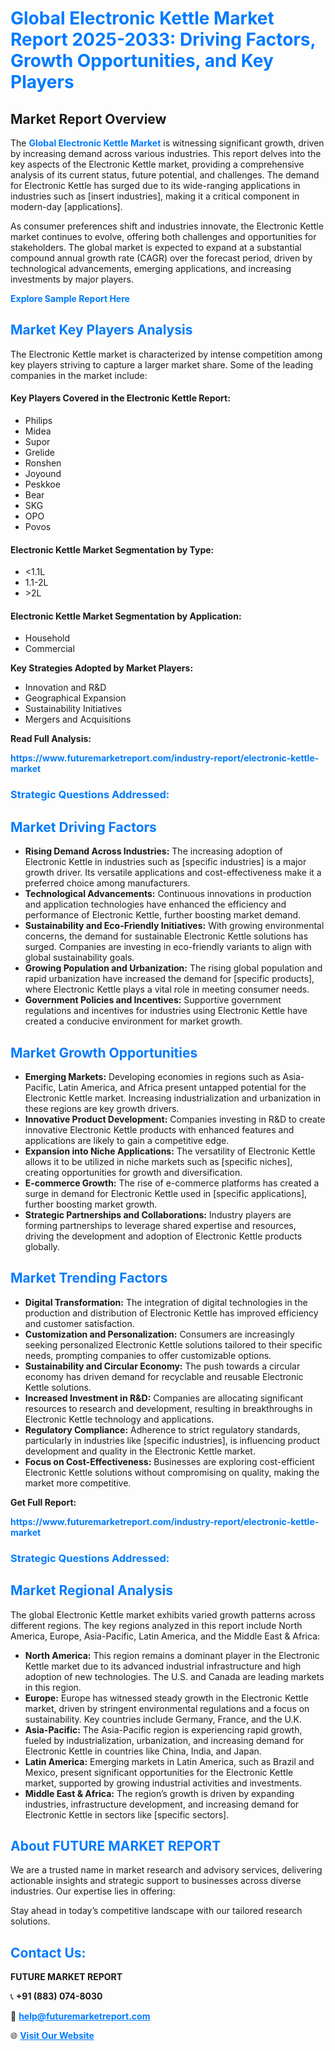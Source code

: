 <h1 style="color: #007BFF;">Global Electronic Kettle Market Report 2025-2033: Driving Factors, Growth Opportunities, and Key Players</h1>

<section id="overview">
<h2>Market Report Overview</h2>
<p>The <a href="https://www.futuremarketreport.com/industry-report/electronic-kettle-market" style="color: #007BFF; text-decoration: none;"><strong>Global Electronic Kettle Market</strong></a> is witnessing significant growth, driven by increasing demand across various industries. This report delves into the key aspects of the Electronic Kettle market, providing a comprehensive analysis of its current status, future potential, and challenges. The demand for Electronic Kettle has surged due to its wide-ranging applications in industries such as [insert industries], making it a critical component in modern-day [applications].</p>
<p>As consumer preferences shift and industries innovate, the Electronic Kettle market continues to evolve, offering both challenges and opportunities for stakeholders. The global market is expected to expand at a substantial compound annual growth rate (CAGR) over the forecast period, driven by technological advancements, emerging applications, and increasing investments by major players.</p>
</section>

<section id="overview">
<p><a href="https://www.futuremarketreport.com/request-sample/reportId=108604" style="color: #007BFF; text-decoration: none;"><strong>Explore Sample Report Here</strong></a></p>
</section>

<section id="key-players">
<h2 style="color: #007BFF;">Market Key Players Analysis</h2>
<p>The Electronic Kettle market is characterized by intense competition among key players striving to capture a larger market share. Some of the leading companies in the market include:</p>
<h4>Key Players Covered in the Electronic Kettle Report:</h4>
<ul><li>Philips</li><li>Midea</li><li>Supor</li><li>Grelide</li><li>Ronshen</li><li>Joyound</li><li>Peskkoe</li><li>Bear</li><li>SKG</li><li>OPO</li><li>Povos</li></ul>
<h4>Electronic Kettle Market Segmentation by Type:</h4>
<ul><li>&lt;1.1L</li><li>1.1-2L</li><li>&gt;2L</li></ul>

<h4>Electronic Kettle Market Segmentation by Application:</h4>
<ul><li>Household</li><li>Commercial</li></ul>
<p><strong>Key Strategies Adopted by Market Players:</strong></p>
<ul>
<li>Innovation and R&D</li>
<li>Geographical Expansion</li>
<li>Sustainability Initiatives</li>
<li>Mergers and Acquisitions</li>
</ul>
</section>

<section>
<p><strong>Read Full Analysis: </strong></p><a href="https://www.futuremarketreport.com/industry-report/electronic-kettle-market" style="color: #007BFF; text-decoration: none;"><strong>https://www.futuremarketreport.com/industry-report/electronic-kettle-market</strong></a>
<h3 style="color: #007BFF;">Strategic Questions Addressed:</h3>
</section>

<section id="driving-factors">
<h2 style="color: #007BFF;">Market Driving Factors</h2>
<ul>
<li><strong>Rising Demand Across Industries:</strong> The increasing adoption of Electronic Kettle in industries such as [specific industries] is a major growth driver. Its versatile applications and cost-effectiveness make it a preferred choice among manufacturers.</li>
<li><strong>Technological Advancements:</strong> Continuous innovations in production and application technologies have enhanced the efficiency and performance of Electronic Kettle, further boosting market demand.</li>
<li><strong>Sustainability and Eco-Friendly Initiatives:</strong> With growing environmental concerns, the demand for sustainable Electronic Kettle solutions has surged. Companies are investing in eco-friendly variants to align with global sustainability goals.</li>
<li><strong>Growing Population and Urbanization:</strong> The rising global population and rapid urbanization have increased the demand for [specific products], where Electronic Kettle plays a vital role in meeting consumer needs.</li>
<li><strong>Government Policies and Incentives:</strong> Supportive government regulations and incentives for industries using Electronic Kettle have created a conducive environment for market growth.</li>
</ul>
</section>

<section id="growth-opportunities">
<h2 style="color: #007BFF;">Market Growth Opportunities</h2>
<ul>
<li><strong>Emerging Markets:</strong> Developing economies in regions such as Asia-Pacific, Latin America, and Africa present untapped potential for the Electronic Kettle market. Increasing industrialization and urbanization in these regions are key growth drivers.</li>
<li><strong>Innovative Product Development:</strong> Companies investing in R&D to create innovative Electronic Kettle products with enhanced features and applications are likely to gain a competitive edge.</li>
<li><strong>Expansion into Niche Applications:</strong> The versatility of Electronic Kettle allows it to be utilized in niche markets such as [specific niches], creating opportunities for growth and diversification.</li>
<li><strong>E-commerce Growth:</strong> The rise of e-commerce platforms has created a surge in demand for Electronic Kettle used in [specific applications], further boosting market growth.</li>
<li><strong>Strategic Partnerships and Collaborations:</strong> Industry players are forming partnerships to leverage shared expertise and resources, driving the development and adoption of Electronic Kettle products globally.</li>
</ul>
</section>

<section id="trending-factors">
<h2 style="color: #007BFF;">Market Trending Factors</h2>
<ul>
<li><strong>Digital Transformation:</strong> The integration of digital technologies in the production and distribution of Electronic Kettle has improved efficiency and customer satisfaction.</li>
<li><strong>Customization and Personalization:</strong> Consumers are increasingly seeking personalized Electronic Kettle solutions tailored to their specific needs, prompting companies to offer customizable options.</li>
<li><strong>Sustainability and Circular Economy:</strong> The push towards a circular economy has driven demand for recyclable and reusable Electronic Kettle solutions.</li>
<li><strong>Increased Investment in R&D:</strong> Companies are allocating significant resources to research and development, resulting in breakthroughs in Electronic Kettle technology and applications.</li>
<li><strong>Regulatory Compliance:</strong> Adherence to strict regulatory standards, particularly in industries like [specific industries], is influencing product development and quality in the Electronic Kettle market.</li>
<li><strong>Focus on Cost-Effectiveness:</strong> Businesses are exploring cost-efficient Electronic Kettle solutions without compromising on quality, making the market more competitive.</li>
</ul>
</section>

<section>
<p><strong>Get Full Report: </strong></p><a href="https://www.futuremarketreport.com/industry-report/electronic-kettle-market" style="color: #007BFF; text-decoration: none;"><strong>https://www.futuremarketreport.com/industry-report/electronic-kettle-market</strong></a>
<h3 style="color: #007BFF;">Strategic Questions Addressed:</h3>
</section>


<section id="regional-analysis">
<h2 style="color: #007BFF;">Market Regional Analysis</h2>
<p>The global Electronic Kettle market exhibits varied growth patterns across different regions. The key regions analyzed in this report include North America, Europe, Asia-Pacific, Latin America, and the Middle East & Africa:</p>
<ul>
<li><strong>North America:</strong> This region remains a dominant player in the Electronic Kettle market due to its advanced industrial infrastructure and high adoption of new technologies. The U.S. and Canada are leading markets in this region.</li>
<li><strong>Europe:</strong> Europe has witnessed steady growth in the Electronic Kettle market, driven by stringent environmental regulations and a focus on sustainability. Key countries include Germany, France, and the U.K.</li>
<li><strong>Asia-Pacific:</strong> The Asia-Pacific region is experiencing rapid growth, fueled by industrialization, urbanization, and increasing demand for Electronic Kettle in countries like China, India, and Japan.</li>
<li><strong>Latin America:</strong> Emerging markets in Latin America, such as Brazil and Mexico, present significant opportunities for the Electronic Kettle market, supported by growing industrial activities and investments.</li>
<li><strong>Middle East & Africa:</strong> The region’s growth is driven by expanding industries, infrastructure development, and increasing demand for Electronic Kettle in sectors like [specific sectors].</li>
</ul>
</section>

<footer>
<h2 style="color: #007BFF;">About FUTURE MARKET REPORT</h2>
<p>We are a trusted name in market research and advisory services, delivering actionable insights and strategic support to businesses across diverse industries. Our expertise lies in offering:</p>

<p>Stay ahead in today’s competitive landscape with our tailored research solutions.</p>

<h2 style="color: #007BFF;">Contact Us:</h2>
<p><strong>FUTURE MARKET REPORT</strong></p>
<p>📞 <strong>+91 (883) 074-8030</strong></p>
<p>📧 <strong><a href="mailto:help@futuremarketreport.com" style="color: #007BFF;">help@futuremarketreport.com</a></strong></p>
<p>🌐 <strong><a href="https://www.futuremarketreport.com/" style="color: #007BFF;">Visit Our Website</a></strong></p>
</footer>
